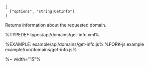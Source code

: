 ```### async getInfo => DomainInfo
[
  ["options", "string|GetInfo"]
]
```

Returns information about the requested domain.

%TYPEDEF types/api/domains/get-info.xml%

%EXAMPLE: example/api/domains/get-info.js%
%FORK-js example example/run/domains/get-info.js%

%~ width="15"%